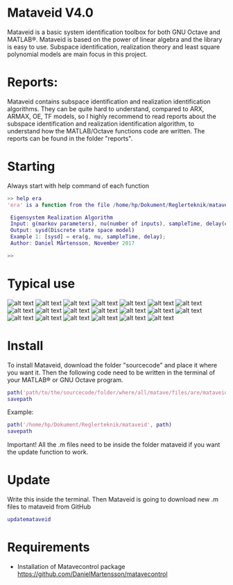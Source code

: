 # Mataveid V4.0
Mataveid is a basic system identification toolbox for both GNU Octave and MATLAB®. Mataveid is based on the power of linear algebra and the library is easy to use. Subspace identification, realization theory and least square polynomial models are main focus in this project.

# Reports:

Mataveid contains subspace identification and realization identification algorithms. They can be quite hard to understand, compared to ARX, ARMAX, OE, TF models, so I highly recommend to read reports about the subspace identification and realization identification algorithm, to understand how the MATLAB/Octave functions code are written. The reports can be found in the folder "reports".

# Starting

Always start with help command of each function

```matlab
>> help era
'era' is a function from the file /home/hp/Dokument/Reglerteknik/mataveid/era.m

 Eigensystem Realization Algorithm
 Input: g(markov parameters), nu(number of inputs), sampleTime, delay(optional)
 Output: sysd(Discrete state space model)
 Example 1: [sysd] = era(g, nu, sampleTime, delay);
 Author: Daniel Mårtensson, November 2017

>>
```

# Typical use
![alt text](https://github.com/DanielMartensson/mataveid/blob/master/pictures/hokalman.png)
![alt text](https://github.com/DanielMartensson/mataveid/blob/master/pictures/era.png)
![alt text](https://github.com/DanielMartensson/mataveid/blob/master/pictures/eradc.png)
![alt text](https://github.com/DanielMartensson/mataveid/blob/master/pictures/sbr.png)
![alt text](https://github.com/DanielMartensson/mataveid/blob/master/pictures/okid.png)
![alt text](https://github.com/DanielMartensson/mataveid/blob/master/pictures/okid2.png)
![alt text](https://github.com/DanielMartensson/mataveid/blob/master/pictures/moesp.png)
![alt text](https://github.com/DanielMartensson/mataveid/blob/master/pictures/pimoesp.png)
![alt text](https://github.com/DanielMartensson/mataveid/blob/master/pictures/n4sid.png)
![alt text](https://github.com/DanielMartensson/mataveid/blob/master/pictures/MIMOn4sid.png)
![alt text](https://github.com/DanielMartensson/mataveid/blob/master/pictures/asa.png)
![alt text](https://github.com/DanielMartensson/mataveid/blob/master/pictures/ort.png)
![alt text](https://github.com/DanielMartensson/mataveid/blob/master/pictures/arx.png)
![alt text](https://github.com/DanielMartensson/mataveid/blob/master/pictures/arx2.png)
![alt text](https://github.com/DanielMartensson/mataveid/blob/master/pictures/arxtf.png)
![alt text](https://github.com/DanielMartensson/mataveid/blob/master/pictures/armax.png)
![alt text](https://github.com/DanielMartensson/mataveid/blob/master/pictures/spa.png)
![alt text](https://github.com/DanielMartensson/mataveid/blob/master/pictures/smoothing.png)
![alt text](https://github.com/DanielMartensson/mataveid/blob/master/pictures/movingaverage.png)
![alt text](https://github.com/DanielMartensson/mataveid/blob/master/pictures/leastsquare.png)

# Install
To install Mataveid, download the folder "sourcecode" and place it where you want it. Then the following code need to be written in the terminal of your MATLAB® or GNU Octave program.

```matlab
path('path/to/the/sourcecode/folder/where/all/matave/files/are/mataveid', path)
savepath
```

Example:
```matlab
path('/home/hp/Dokument/Reglerteknik/mataveid', path)
savepath
```

Important! All the .m files need to be inside the folder mataveid if you want the update function to work.

# Update
Write this inside the terminal. Then Mataveid is going to download new .m files to mataveid from GitHub

```matlab
updatemataveid
```



# Requirements 
* Installation of Matavecontrol package https://github.com/DanielMartensson/matavecontrol

